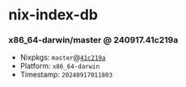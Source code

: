 # nix-index-db
### x86_64-darwin/master @ 240917.41c219a
- Nixpkgs: `master`@[`41c219a`](https://github.com/NixOS/nixpkgs/commit/41c219ae92fbab22ecd7394d35b835aca43c6ed9)
- Platform: `x86_64-darwin`
- Timestamp: `20240917011803`
